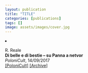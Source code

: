 ```yaml
---
layout: publication
title: "TITLE"
categories: [publications]
tags: []
image: assets/images/cover.jpg
---
```

<!-- Item: TODO -->
<li ><p>
R. Reale<br>
<b>Di belle e di bestie – su Panna a netvor</b><br>
<i>PoloniCult</i>, 14/09/2017
<br />
<a href="https://polonicult.com/panna-a-netvor/" target="_blank">[PoloniCult]</a>
<a href="https://web.archive.org/web/*/https://polonicult.com/panna-a-netvor/" target="_blank">[Archive]</a>
</p>
<div id="bib_TODO" class="bibtex noshow">
<pre>
</pre>
</div>
</li>
